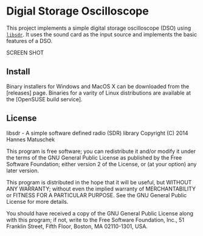 # Digial Storage Oscilloscope

This project implements a simple digital storage oscilloscope (DSO) using
[`libsdr`](https://github.com/hmatuschek/libsdr). It uses the sound card as the input source and
implements the basic features of a DSO.

SCREEN SHOT


## Install

Binary installers for Windows and MacOS X can be downloaded from the [releases] page. Binaries for
a varity of Linux distributions are available at the [OpenSUSE build service].


## License

libsdr - A simple software defined radio (SDR) library
Copyright (C) 2014 Hannes Matuschek

This program is free software; you can redistribute it and/or
modify it under the terms of the GNU General Public License
as published by the Free Software Foundation; either version 2
of the License, or (at your option) any later version.

This program is distributed in the hope that it will be useful,
but WITHOUT ANY WARRANTY; without even the implied warranty of
MERCHANTABILITY or FITNESS FOR A PARTICULAR PURPOSE.  See the
GNU General Public License for more details.

You should have received a copy of the GNU General Public License
along with this program; if not, write to the Free Software
Foundation, Inc., 51 Franklin Street, Fifth Floor, Boston, MA  02110-1301, USA.
